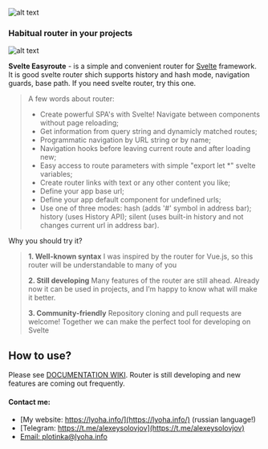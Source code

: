 ![alt text](https://img.shields.io/npm/v/svelte-easyroute-rollup.svg "npm stats")

### Habitual router in your projects

![alt text](https://lyoha.info/assets/images/svelte.png "Easyroute Logo")


**Svelte Easyroute** - is a simple and convenient router for [Svelte](https://svelte.dev/) framework. It is good svelte router shich supports history and hash mode, navigation guards, base path. If you need svelte router, try this one.

>A few words about router:
>* Create powerful SPA's with Svelte! Navigate between components without page reloading;
>* Get information from query string and dynamicly matched routes;
>* Programmatic navigation by URL string or by name;
>* Navigation hooks before leaving current route and after loading new;
>* Easy access to route parameters with simple "export let *" svelte variables;
>* Create router links with text or any other content you like;
>* Define your app base url;
>* Define your app default component for undefined urls;
>* Use one of three modes: hash (adds '#' symbol in address bar); history (uses History API); silent (uses built-in history and not changes current url in address bar).

Why you should try it? 

>**1. Well-known syntax**
>I was inspired by the router for Vue.js, so this router will be understandable to many of you
>
>**2. Still developing**
>Many features of the router are still ahead. Already now it can be used in projects, and I’m happy to know what will make it better.
>
>**3. Community-friendly**
>Repository cloning and pull requests are welcome! Together we can make the perfect tool for developing on Svelte

## How to use?

Please see [DOCUMENTATION WIKI](https://github.com/lyohaplotinka/svelte-easyroute/wiki). Router is still developing and new features are coming out frequently.

#### Contact me:
* [My website: https://lyoha.info/](https://lyoha.info/) (russian language!)
* [Telegram: https://t.me/alexeysolovjov](https://t.me/alexeysolovjov)
* [Email: plotinka@lyoha.info](mailto:plotinka@lyoha.info)
